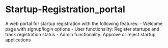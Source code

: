 # Startup-Registration_portal
A web portal for startup registration with the following features: - Welcome page with signup/login options - User functionality: Register startups and track registration status - Admin functionality: Approve or reject startup applications
